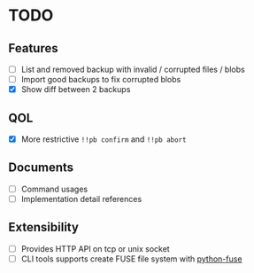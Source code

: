 # TODO

## Features

- [ ] List and removed backup with invalid / corrupted files / blobs
- [ ] Import good backups to fix corrupted blobs
- [x] Show diff between 2 backups

## QOL

- [x] More restrictive `!!pb confirm` and `!!pb abort`

## Documents

- [ ] Command usages
- [ ] Implementation detail references

## Extensibility

- [ ] Provides HTTP API on tcp or unix socket
- [ ] CLI tools supports create FUSE file system with [python-fuse](https://github.com/libfuse/python-fuse)
